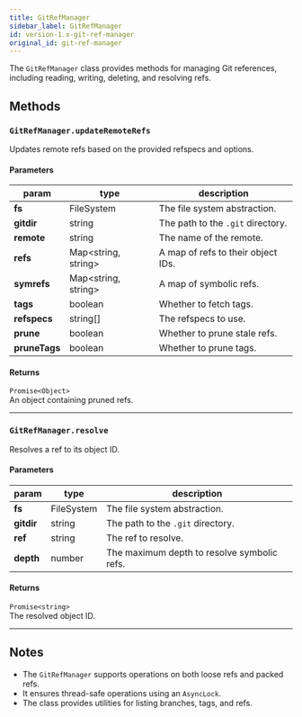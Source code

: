 ```yaml
---
title: GitRefManager
sidebar_label: GitRefManager
id: version-1.x-git-ref-manager
original_id: git-ref-manager
---
```


The `GitRefManager` class provides methods for managing Git references, including reading, writing, deleting, and resolving refs.

## Methods

### `GitRefManager.updateRemoteRefs`

Updates remote refs based on the provided refspecs and options.

#### Parameters

| param         | type                              | description                                   |
| ------------- | --------------------------------- | --------------------------------------------- |
| **fs**        | FileSystem                        | The file system abstraction.                  |
| **gitdir**    | string                            | The path to the `.git` directory.             |
| **remote**    | string                            | The name of the remote.                       |
| **refs**      | Map<string, string>               | A map of refs to their object IDs.            |
| **symrefs**   | Map<string, string>               | A map of symbolic refs.                       |
| **tags**      | boolean                           | Whether to fetch tags.                        |
| **refspecs**  | string[]                          | The refspecs to use.                          |
| **prune**     | boolean                           | Whether to prune stale refs.                  |
| **pruneTags** | boolean                           | Whether to prune tags.                        |

#### Returns

`Promise<Object>`  
An object containing pruned refs.

---

### `GitRefManager.resolve`

Resolves a ref to its object ID.

#### Parameters

| param      | type                              | description                                   |
| ---------- | --------------------------------- | --------------------------------------------- |
| **fs**     | FileSystem                        | The file system abstraction.                  |
| **gitdir** | string                            | The path to the `.git` directory.             |
| **ref**    | string                            | The ref to resolve.                           |
| **depth**  | number                            | The maximum depth to resolve symbolic refs.   |

#### Returns

`Promise<string>`  
The resolved object ID.

---

## Notes

- The `GitRefManager` supports operations on both loose refs and packed refs.
- It ensures thread-safe operations using an `AsyncLock`.
- The class provides utilities for listing branches, tags, and refs.

<script>
(function rewriteEditLink() {
  const el = document.querySelector('a.edit-page-link.button');
  if (el) {
    el.href = 'https://github.com/isomorphic-git/isomorphic-git/edit/main/src/managers/GitRefManager.js';
  }
})();
</script>